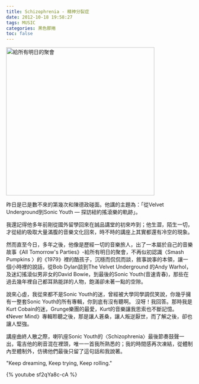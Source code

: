 ```yaml
---
title: Schizophrenia - 精神分裂症
date: 2012-10-18 19:58:27
tags: MUSIC
categories: 黑色膠捲
toc: false
---
```

<img src="https://i.imgur.com/xAgTWGP.jpg" width="400px" alt="給所有明日的聚會">

昨日是已是數不來的第幾次和陳德政碰面。他講的主題為：「從Velvet Underground到Sonic Youth — 探訪紐約搖滾樂的軌跡」。
<!-- more -->
我還記得他多年前剛從國外留學回來在誠品講堂的初來咋到；他生澀，陌生一切，才從紐約吸取大量滿腹的音樂文化回來，時不時的講座上其實都還有冷空的現象。

然而直至今日，多年之後，他像是歷經一切的音樂旅人，出了一本屬於自己的音樂故事《All Tomorrow's Parties》-給所有明日的聚會，不再似初認識〈Smash Pumpkins 〉的《1979》裡的酷孩子，沉穩而侃侃而談，敘事說事的本領，讓一個小時裡的說話，從Bob Dylan談到The Velvet Underground 的Andy Warhol，及迷幻搖滾似男非女的David Bowie，到最後的Sonic Youth(音速青春)，那些在過去幾年裡自己都耳熟能詳的人物，飽滿卻未著一點的空隙。

說來心虛，我從來都不是Sonic Youth的迷，曾經被大學同學調侃笑說，你幾乎擁有一整套Sonic Youth的所有專輯，你到底有沒有聽啊。 沒呀！我回答。那時我是Kurt Cobain的迷，Grunge樂團的最愛，Kurt的音樂讓我思索也不斷記憶。《Never Mind》專輯聆聽之後，那是讓人蒼桑，讓人叛逆厭世，而了解之後，卻也讓人堅強。

講座曲終人散之際，喇叭座Sonic Youth的〈Schizophrenia〉最後節奏鼓聲一出，電吉他的刷音混在裡頭，唯一一首我所熟悉的；我的時間感再次凍結，從體制內至體制外，仿彿他們最後只留了這句話和我說著。

"Keep dreaming, Keep trying, Keep rolling."

{% youtube sf2qYa8c-cA %}

